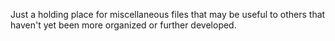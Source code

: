 Just a holding place for miscellaneous files that may be useful to others that
haven't yet been more organized or further developed.
